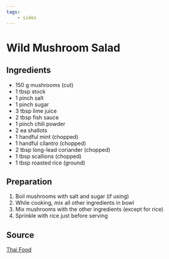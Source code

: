 ```yaml
---
tags:
    - sides 
---
```

# Wild Mushroom Salad

## Ingredients

- 150 g mushrooms (cut)
- 1 tbsp stock
- 1 pinch salt
- 1 pinch sugar
- 3 tbsp lime juice
- 2 tbsp fish sauce
- 1 pinch chili powder
- 2 ea shallots
- 1 handful mint (chopped)
- 1 handful cilantro (chopped)
- 2 tbsp long-lead coriander (chopped)
- 1 tbsp scallions (chopped)
- 1 tbsp roasted rice (ground)

## Preparation

1. Boil mushrooms with salt and sugar (if using)
1. While cooking, mix all other ingredients in bowl
1. Mix mushrooms with the other ingredients (except for rice)
1. Sprinkle with rice just before serving

## Source

[Thai Food](https://www.goodreads.com/book/show/154051.Thai_Food)
